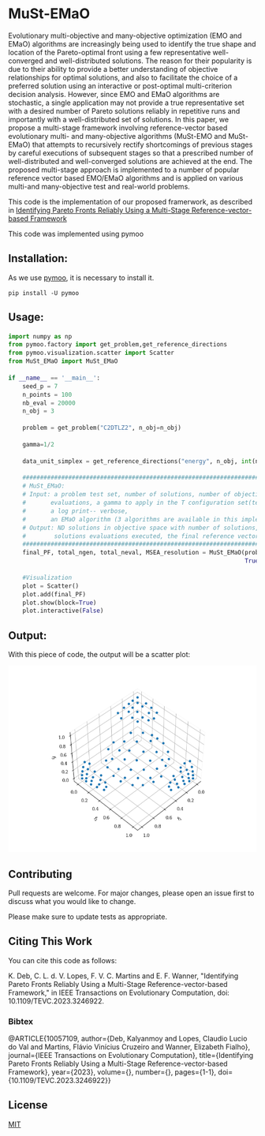 # MuSt-EMaO

Evolutionary multi-objective and many-objective optimization (EMO and EMaO) algorithms are increasingly being used to identify the true shape and location of the Pareto-optimal front using a few representative well-converged and well-distributed solutions. The reason for their popularity is due to their ability to provide a better understanding of objective relationships for optimal solutions, and also to facilitate the choice of a preferred solution using an interactive or post-optimal multi-criterion decision analysis. However, since EMO and EMaO algorithms are stochastic, a single application may not provide a true representative set with a desired number of Pareto solutions reliably in repetitive runs and importantly with a well-distributed set of solutions. In this paper, we propose a multi-stage framework involving reference-vector based evolutionary multi- and many-objective algorithms (MuSt-EMO and MuSt-EMaO) that attempts to recursively rectify shortcomings of previous stages by careful executions of subsequent stages so that a prescribed number of well-distributed and well-converged solutions are achieved at the end. The proposed multi-stage approach is implemented to a number of popular reference vector based EMO/EMaO algorithms and is applied on various multi-and many-objective test and real-world problems.  

This code is the implementation of our proposed framerwork, as described in 
[Identifying Pareto Fronts Reliably Using a Multi-Stage Reference-vector-based Framework](https://ieeexplore.ieee.org/document/10057109)

This code was implemented using pymoo  

## Installation:

As we use [pymoo](https://pymoo.org/), it is necessary to install it.
 

```
pip install -U pymoo
```

## Usage:

```python
import numpy as np
from pymoo.factory import get_problem,get_reference_directions
from pymoo.visualization.scatter import Scatter
from MuSt_EMaO import MuSt_EMaO

if __name__ == '__main__':
    seed_p = 7
    n_points = 100
    nb_eval = 20000
    n_obj = 3

    problem = get_problem("C2DTLZ2", n_obj=n_obj)
    
    gamma=1/2

    data_unit_simplex = get_reference_directions("energy", n_obj, int(n_points), seed=seed_p)
    
    ##########################################################################################################
    # MuSt_EMaO:
    # Input: a problem test set, number of solutions, number of objectives, a seed, a total number of solution
    #       evaluations, a gamma to apply in the T configuration set(tested values are 2/3, 1/3 and 1/2),
    #       a log print-- verbose,
    #       an EMaO algorithm (3 algorithms are available in this implementation: NSGA-III, MOEA/D, C-TAEA) ,
    # Output: ND solutions in objective space with number of solutions, number of generations, number of
    #        solutions evaluations executed, the final reference vector in Stage 3 with i=2
    ##########################################################################################################
    final_PF, total_ngen, total_neval, MSEA_resolution = MuSt_EMaO(problem, n_points, n_obj, seed_p, nb_eval, gamma,
                                                                   True, alg='NSGA-III')
    
    #Visualization
    plot = Scatter()
    plot.add(final_PF)
    plot.show(block=True)
    plot.interactive(False)

```
## Output:

With this piece of code, the output will be a scatter plot:

![](img/C2_DTLZ2.png)

## Contributing
Pull requests are welcome. For major changes, please open an issue first to discuss what you would like to change.

Please make sure to update tests as appropriate.

## Citing This Work
You can cite this code as follows:

K. Deb, C. L. d. V. Lopes, F. V. C. Martins and E. F. Wanner, "Identifying Pareto Fronts Reliably Using a Multi-Stage Reference-vector-based Framework," in IEEE Transactions on Evolutionary Computation, doi: 10.1109/TEVC.2023.3246922.


### Bibtex

@ARTICLE{10057109,
  author={Deb, Kalyanmoy and Lopes, Claudio Lucio do Val and Martins, Flávio Vinícius Cruzeiro and Wanner, Elizabeth Fialho},
  journal={IEEE Transactions on Evolutionary Computation}, 
  title={Identifying Pareto Fronts Reliably Using a Multi-Stage Reference-vector-based Framework}, 
  year={2023},
  volume={},
  number={},
  pages={1-1},
  doi={10.1109/TEVC.2023.3246922}}

## License
[MIT](https://choosealicense.com/licenses/mit/)